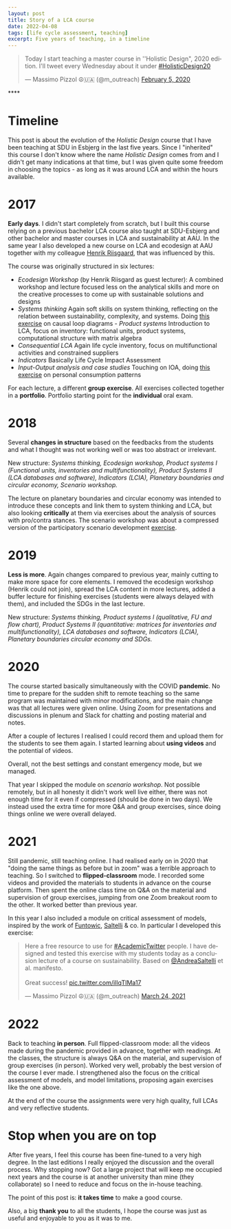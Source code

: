 ```yaml
---
layout: post
title: Story of a LCA course
date: 2022-04-08
tags: [life cycle assessment, teaching]
excerpt: Five years of teaching, in a timeline
---
```



<blockquote class="twitter-tweet"><p lang="en" dir="ltr">Today I start teaching a master course in &#39;&#39;Holistic Design&quot;, 2020 edition. I&#39;ll tweet every Wednesday about it under <a href="https://twitter.com/hashtag/HolisticDesign20?src=hash&amp;ref_src=twsrc%5Etfw">#HolisticDesign20</a></p>&mdash; Massimo Pizzol ☮🇺🇦 (@m_outreach) <a href="https://twitter.com/m_outreach/status/1225050054748200960?ref_src=twsrc%5Etfw">February 5, 2020</a></blockquote> <script async src="https://platform.twitter.com/widgets.js" charset="utf-8"></script>****


# Timeline

This post is about the evolution of the _Holistic Design_ course that I have been teaching at SDU in Esbjerg in the last five years. Since I "inherited" this course I don't know where the name _Holistic Design_ comes from and I didn't get many indications at that time, but I was given quite some freedom in choosing the topics - as long as it was around LCA and within the hours available. 

# 2017

**Early days**. I didn't start completely from scratch, but I built this course relying on a previous bachelor LCA course also taught at SDU-Esbjerg and other bachelor and master courses in LCA and sustainability at AAU. In the same year I also developed a new course on LCA and ecodesign at AAU together with my colleague [Henrik Riisgaard](https://vbn.aau.dk/da/persons/100083), that was influenced by this. 

The course was originally structured in six lectures: 

- _Ecodesign Workshop_ (by Henrik Riisgard as guest lecturer): A combined workshop and lecture focused less on the analytical skills and more on the creative processes to come up with sustainable solutions and designs
- _Systems thinking_ Again soft skills on system thinking, reflecting on  the relation between sustainability, complexity, and systems. Doing [this exercise](https://moutreach.science/2017/04/21/Group-exercises-system-thinking.html) on causal loop diagrams  - _Product systems_ Introduction to LCA, focus on inventory: functional units, product systems, computational structure with matrix algebra
- _Consequential LCA_ Again life cycle inventory, focus on multifunctional activities and constrained suppliers
- _Indicators_  Basically Life Cycle Impact Assessment
- _Input-Output analysis and case studies_  Touching on IOA, doing [this exercise](https://moutreach.science/2017/06/30/Group-exercises-LCA-modelling.html) on personal consumption patterns


For each lecture, a different **group exercise**. All exercises collected together in a **portfolio**. Portfolio starting point for the **individual** oral exam.


# 2018

Several **changes in structure** based on the feedbacks from the students and what I thought was not working well or was too abstract or irrelevant. 

New structure: _Systems thinking, Ecodesign workshop, Product systems I (Functional units, inventories and multifunctionality), Product Systems II (LCA databases and software), Indicators (LCIA), Planetary boundaries and circular economy, Scenario workshop._

The lecture on planetary boundaries and circular economy was intended to introduce these concepts and link them to system thinking and LCA, but also looking **critically** at them via exercises about the analysis of sources with pro/contra stances. The scenario workshop was about a compressed version of the participatory scenario development [exercise](https://moutreach.science/2017/03/13/Group-exercises-participatory-scenario-development.html).


# 2019

**Less is more**. Again changes compared to previous year, mainly cutting to make more space for core elements. I removed the ecodesign workshop (Henrik could not join), spread the LCA content in more lectures, added a buffer lecture for finishing exercises (students were always delayed with them), and included the SDGs in the last lecture. 

New structure: _Systems thinking, Product systems I (qualitative, FU and flow chart), Product Systems II (quantitative: matrices for inventories and multifunctionality), LCA databases and software, Indicators (LCIA), Planetary boundaries circular economy and SDGs._


# 2020

The course started basically simultaneously with the COVID **pandemic**. No time to prepare for the sudden shift to remote teaching so the same program was maintained with minor modifications, and the main change was that all lectures were given online. Using Zoom for presentations and discussions in plenum and Slack for chatting and posting material and notes.

After a couple of lectures I realised I could record them and upload them for the students to see them again. I started learning about **using videos** and the potential of videos. 

Overall, not the best settings and constant emergency mode, but we managed.

That year I skipped the module on _scenario workshop_. Not possible remotely, but in all honesty it didn't work well live either, there was not enough time for it even if compressed (should be done in two days). We instead used the extra time for more Q&A and group exercises, since doing things online we were overall delayed. 

# 2021

Still pandemic, still teaching online. I had realised early on in 2020 that "doing the same things as before but in zoom" was a terrible approach to teaching. So I switched to **flipped-classroom** mode. I recorded some videos and provided the materials to students in advance on the course platform. Then spent the online class time on Q&A on the material and supervision of group exercises, jumping from one Zoom breakout room to the other. It worked better than previous year.

In this year I also included a module on critical assessment of models, inspired by the work of [Funtowic](http://www.sciencedirect.com/science/article/pii/S1462901119304721), [Saltelli](https://www.nature.com/articles/d41586-020-01812-9) & co. In particular I developed this exercise:

<blockquote class="twitter-tweet"><p lang="en" dir="ltr">Here a free resource to use for <a href="https://twitter.com/hashtag/AcademicTwitter?src=hash&amp;ref_src=twsrc%5Etfw">#AcademicTwitter</a> people. I have designed and tested this exercise with my students today as a conclusion lecture of a course on sustainability. Based on <a href="https://twitter.com/AndreaSaltelli?ref_src=twsrc%5Etfw">@AndreaSaltelli</a> et al. manifesto. <br><br>Great success! <a href="https://t.co/ilIqTIMa17">pic.twitter.com/ilIqTIMa17</a></p>&mdash; Massimo Pizzol ☮🇺🇦 (@m_outreach) <a href="https://twitter.com/m_outreach/status/1374737417362681859?ref_src=twsrc%5Etfw">March 24, 2021</a></blockquote> <script async src="https://platform.twitter.com/widgets.js" charset="utf-8"></script>


# 2022

Back to teaching **in person**. Full flipped-classroom mode: all the videos made during the pandemic provided in advance, together with readings. At the classes, the structure is always Q&A on the material, and supervision of group exercises (in person). Worked very well, probably the best version of the course I ever made. I strengthened also the focus on the critical assessment of models, and model limitations, proposing again exercises like the one above. 

At the end of the course the assignments were very high quality, full LCAs and very reflective students. 

# Stop when you are on top

After five years, I feel this course has been fine-tuned to a very high degree. In the last editions I really enjoyed the discussion and the overall process. Why stopping now? Got a large project that will keep me occupied next years and the course is at another university than mine (they collaborate) so I need to reduce and focus on the in-house teaching. 

The point of this post is: **it takes time** to make a good course. 

Also, a big **thank you** to all the students, I hope the course was just as useful and enjoyable to you as it was to me.